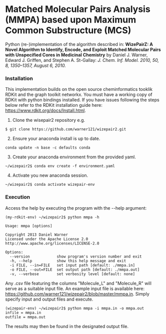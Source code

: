 # Matched Molecular Pairs Analysis (MMPA) based upon Maximum Common Substructure (MCS)
Python (re-)implementation of the algorithm described in: **WizePairZ: A Novel Algorithm to Identify, Encode, and Exploit Matched Molecular Pairs with Unspecified Cores in Medicinal Chemistry** by Daniel J. Warner, Edward J. Griffen, and Stephen A. St-Gallay: *J. Chem. Inf. Model. 2010, 50, 8, 1350–1357, August 6, 2010.*

### Installation
This implementation builds on the open source cheminformatics tooklik RDKit and the graph toolkit networkx. You must have a working copy of RDKit with python bindings installed. If you have issues following the steps below refer to the RDKit installation guide here: https://www.rdkit.org/docs/Install.html.  

1. Clone the wisepair2 repository e.g.  
```
$ git clone https://github.com/warner121/wizepair2.git
```
2. Ensure your anaconda install is up to date.
```
conda update -n base -c defaults conda
```
3. Create your anaconda environment from the provided yaml.  
```
~/wizepair2$ conda env create -f environment.yaml
```
4. Activate you new anaconda session.  
```
~/wizepair2$ conda activate wizepair-env
```

### Execution
Access the help by executing the program with the --help argument:
```
(my-rdkit-env) ~/wizepair2$ python mmpa -h

Usage: mmpa [options]  
  
Copyright 2013 Daniel Warner  
Licensed under the Apache License 2.0  
http://www.apache.org/licenses/LICENSE-2.0  

Options:  
  --version            show program's version number and exit  
  -h, --help           show this help message and exit  
  -i FILE, --in=FILE   set input path [default: ./mmpa.in]  
  -o FILE, --out=FILE  set output path [default: ./mmpa.out]  
  -v, --verbose        set verbosity level [default: none]
```
Any .csv file featuring the columns "Molecule_L" and "Molecule_R" will serve as a suitable input file. An example input file is available here: https://github.com/warner121/wizepair2/blob/master/mmpa.in. 
Simply specify input and output files and execute.
```
(wizepair-env) ~/wizepair2$ python mmpa -i mmpa.in -o mmpa.out
infile = mmpa.in
outfile = mmpa.out
```
The results may then be found in the designated output file.
